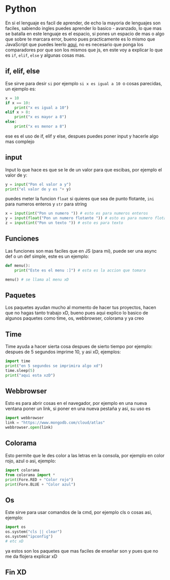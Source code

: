 # Python
 
 En si el lenguaje es facil de aprender, de echo la mayoria de lenguajes son faciles, sabiendo ingles puedes aprender lo basico - avanzado, lo que mas se batalla en este lenguaje es el espacio, si pones un espacio de mas o algo que sobre te marcara error, bueno pues practicamente es lo mismo que JavaScript
 que puedes leerlo [aqui](https://github.com/zFrankk/Aprendizages/blob/main/JavaScript/basico.md), no es necesario que ponga los comparadores por que son los mismos que js, en este voy a explicar lo que es `if`, `elif`, `else` y algunas cosas mas.

 ## if, elif, else

 Ese sirve para desir `si` por ejemplo `si x es igual a 10 `o cosas parecidas, un ejemplo es:

 ```py
 x = 10 
 if x == 10:
     print("x es igual a 10")
 elif x > 8:
     print("x es mayor a 8")
 else:
     print("x es menor a 8")
 ```
 
 ese es el uso de if, elif y else, despues puedes poner input y hacerle algo mas complejo

 ## input

 Input lo que hace es que se le de un valor para que escibas, por ejemplo el valor de y:

 ```py
 y = input("Pon el valor a y")
 print("el valor de y es "+ y)
 ```
 puedes meter la funcion `float` si quieres que sea de punto flotante, `ini` para numeros enteros y `str` para string
 ```py
 x = input(int("Pon un numero ")) # esto es para numeros enteros
 y = input(float("Pon un numero flotante ")) # esto es para numero flotante
 z = input(int("Pon un texto ")) # esto es para texto
 ```
 ## Funciones

 Las funciones son mas faciles que en JS (para mi), puede ser una async def o un def simple, este es un ejemplo:

 ```py
 def menu():
     print("Este es el menu :]") # esta es la accion que tomara
 
 menu() # se llama al menu xD
 ```

 ## Paquetes
  
 Los paquetes ayudan mucho al momento de hacer tus proyectos, hacen que no hagas tanto trabajo xD, bueno pues aqui explico lo basico de algunos paquetes como time, os, webbrowser, colorama y ya creo

 ## Time

 Time ayuda a hacer sierta cosa despues de sierto tiempo por ejemplo: despues de 5 segundos imprime 10, y asi xD, ejemplos:

 ```py
 import time
 print("en 5 segundos se imprimira algo xd")
 time.sleep(5)
 print("aqui esta xzD")
 ```

 ## Webbrowser

 Esto es para abrir cosas en el navegador, por ejemplo en una nueva ventana poner un link, si poner en una nueva pestaña y asi, su uso es
 ```py
 import webbrowser
 link = "https://www.mongodb.com/cloud/atlas"
 webbrowser.open(link)
 ```
 
 ## Colorama
 Esto permite que le des color a las letras en la consola, por ejemplo en color rojo, azul o asi, ejemplo:
 ```py
 import colorama
 from colorama import * 
 print(Fore.RED + "Color rojo")
 print(Fore.BLUE + "Color azul")
 ```

 ## Os
 Este sirve para usar comandos de la cmd, por ejemplo cls o cosas asi, ejemplo:
 ```py
 import os
 os.system("cls || clear")
 os.system("ipconfig")
 # etc xD
 ```

 ya estos son los paquetes que mas faciles de enseñar son y pues que no me da flojera explicar xD

 ## Fin XD
